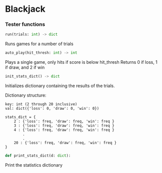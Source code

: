 # Blackjack


### Tester functions

```python
run(trials: int) -> dict
```
Runs games for a number of trials

```python
auto_play(hit_thresh: int) -> int
```
Plays a single game, only hits if score is below hit_thresh
Returns 0 if loss, 1 if draw, and 2 if win

```python
init_stats_dict() -> dict
```
Initializes dictionary containing the results of the trials.


Dictionary structure:
```
key: int (2 through 20 inclusive)
val: dict({'loss': 0, 'draw': 0, 'win': 0})

stats_dict = {
	2 : {'loss': freq, 'draw': freq, 'win': freq }
	3 : {'loss': freq, 'draw': freq, 'win': freq }
	4 : {'loss': freq, 'draw': freq, 'win': freq }
		.
		.
	20 : {'loss': freq, 'draw': freq, 'win': freq }
}
```
```python
def print_stats_dict(d: dict):
```
Print the statistics dictionary
